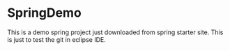 # SpringDemo
This is a demo spring project just downloaded from spring starter site. This is just to test the git in eclipse IDE.
